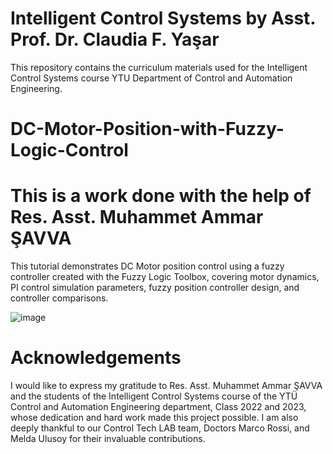 # Intelligent Control Systems by Asst. Prof. Dr. Claudia F. Yaşar

This repository contains the curriculum materials used for the Intelligent Control Systems course YTU Department of Control and Automation Engineering.

# DC-Motor-Position-with-Fuzzy-Logic-Control
# This is a work done with the help of Res. Asst. Muhammet Ammar ŞAVVA
This tutorial demonstrates DC Motor position control using a fuzzy controller created with the Fuzzy Logic Toolbox, covering motor dynamics, PI control simulation parameters, fuzzy position controller design, and controller comparisons.

![image](https://github.com/ClaudiaYasar/DC-Motor-Position-with-Fuzzy-Logic-Control/assets/132692602/7f627a53-72c7-4b58-a6a3-da64e91c02b8)


# Acknowledgements

I would like to express my gratitude to Res. Asst. Muhammet Ammar ŞAVVA and the students of the Intelligent Control Systems course of the YTÜ Control and Automation Engineering department, Class 2022 and 2023, whose dedication and hard work made this project possible. I am also deeply thankful to our Control Tech LAB team, Doctors Marco Rossi, and Melda Ulusoy for their invaluable contributions.
